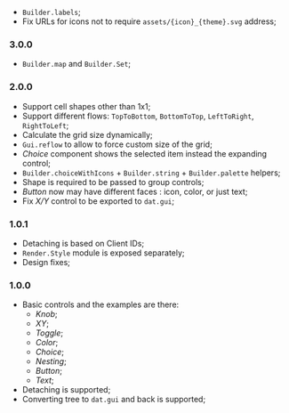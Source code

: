 * `Builder.labels`;
* Fix URLs for icons not to require `assets/{icon}_{theme}.svg` address;

### 3.0.0

* `Builder.map` and `Builder.Set`;

### 2.0.0

* Support cell shapes other than 1x1;
* Support different flows: `TopToBottom`, `BottomToTop`, `LeftToRight`, `RightToLeft`;
* Calculate the grid size dynamically;
* `Gui.reflow` to allow to force custom size of the grid;
* _Choice_ component shows the selected item instead the expanding control;
* `Builder.choiceWithIcons` + `Builder.string` + `Builder.palette` helpers;
* Shape is required to be passed to group controls;
* _Button_ now may have different faces : icon, color, or just text;
* Fix _X/Y_ control to be exported to `dat.gui`;

### 1.0.1

* Detaching is based on Client IDs;
* `Render.Style` module is exposed separately;
* Design fixes;

### 1.0.0

* Basic controls and the examples are there:
    * _Knob_;
    * _XY_;
    * _Toggle_;
    * _Color_;
    * _Choice_;
    * _Nesting_;
    * _Button_;
    * _Text_;
* Detaching is supported;
* Converting tree to `dat.gui` and back is supported;
